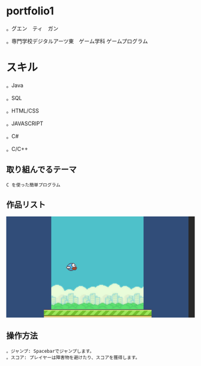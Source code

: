 # portfolio1

。グエン　ティ　ガン

。専門学校デジタルアーツ東　ゲーム学科	ゲームプログラム

# スキル
。Java

。SQL

。HTML/CSS

。JAVASCRIPT

。C#

。C/C++

## 取り組んでるテーマ
	C を使った簡単プログラム

## 作品リスト

![スクショ](images/FLAPPY.jpg)



## 操作方法
	。ジャンプ: Spacebarでジャンプします。
	。スコア: プレイヤーは障害物を避けたり、スコアを獲得します。














